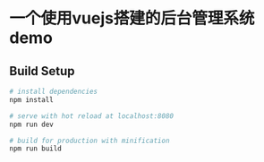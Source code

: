 # 一个使用vuejs搭建的后台管理系统demo

## Build Setup

``` bash
# install dependencies
npm install

# serve with hot reload at localhost:8080
npm run dev

# build for production with minification
npm run build
```
